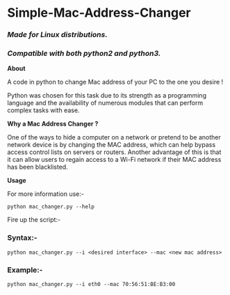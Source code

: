 # Simple-Mac-Address-Changer

### *Made for Linux distributions.*
### *Compatible with both python2 and python3.*

**About** 

A code in python to change Mac address of your PC to the one you desire !

Python was chosen for this task due to its strength as a programming language and the availability of numerous modules that can perform complex tasks with ease.

**Why a Mac Address Changer ?** 

One of the ways to hide a computer on a network or pretend to be another network device is by changing the MAC address, which can help bypass access control 
lists on servers or routers. Another advantage of this is that it can allow users to regain access to a Wi-Fi network if their MAC address has been blacklisted.

**Usage**

For more information use:- 
```
python mac_changer.py --help
```

Fire up the script:- 

### Syntax:- 
```
python mac_changer.py --i <desired interface> --mac <new mac address>
```

### Example:- 
```
python mac_changer.py --i eth0 --mac 70:56:51:BE:B3:00
```




